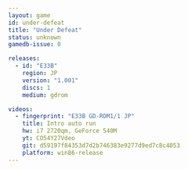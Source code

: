 ```yaml
---
layout: game
id: under-defeat
title: "Under Defeat"
status: unknown
gamedb-issue: 0

releases:
  - id: "E33B"
    region: JP
    version: "1.001"
    discs: 1
    medium: gdrom

videos:
  - fingerprint: "E33B GD-ROM1/1 JP"
    title: Intro auto run
    hw: i7 2720qm, GeForce 540M
    yt: CO54Y27Vdeo
    git: d59197f84353d7d2b746383e9277d9ed7c8c4053
    platform: win86-release
---
```

